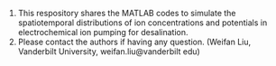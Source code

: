 1. This respository shares the MATLAB codes to simulate the spatiotemporal distributions of ion concentrations and potentials in electrochemical ion pumping for desalination.
2. Please contact the authors if having any question. (Weifan Liu, Vanderbilt University, weifan.liu@vanderbilt edu)
